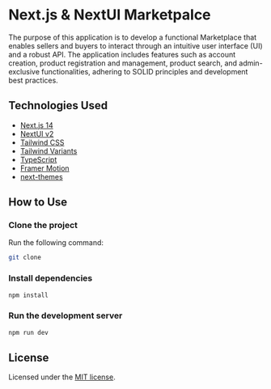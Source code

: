 # Next.js & NextUI Marketpalce

The purpose of this application is to develop a functional Marketplace that enables sellers and buyers to interact through an intuitive user interface (UI) and a robust API.
The application includes features such as account creation, product registration and management, product search, and admin-exclusive functionalities, adhering to SOLID principles and development best practices.


## Technologies Used

- [Next.js 14](https://nextjs.org/docs/getting-started)
- [NextUI v2](https://nextui.org/)
- [Tailwind CSS](https://tailwindcss.com/)
- [Tailwind Variants](https://tailwind-variants.org)
- [TypeScript](https://www.typescriptlang.org/)
- [Framer Motion](https://www.framer.com/motion/)
- [next-themes](https://github.com/pacocoursey/next-themes)

## How to Use

### Clone the project

Run the following command:

```bash
git clone 
```

### Install dependencies

```bash
npm install
```

### Run the development server

```bash
npm run dev
```

## License

Licensed under the [MIT license](https://github.com/nextui-org/next-app-template/blob/main/LICENSE).

